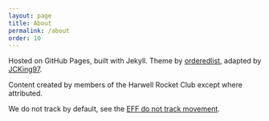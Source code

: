 ```yaml
---
layout: page
title: About
permalink: /about
order: 10
---
```


Hosted on GitHub Pages, built with Jekyll. Theme by [orderedlist](https://github.com/orderedlist), adapted by [JCKing97](https://github.com/JCKing97).

Content created by members of the Harwell Rocket Club except where attributed.

We do not track by default, see the [EFF do not track movement](https://www.eff.org/issues/do-not-track).
